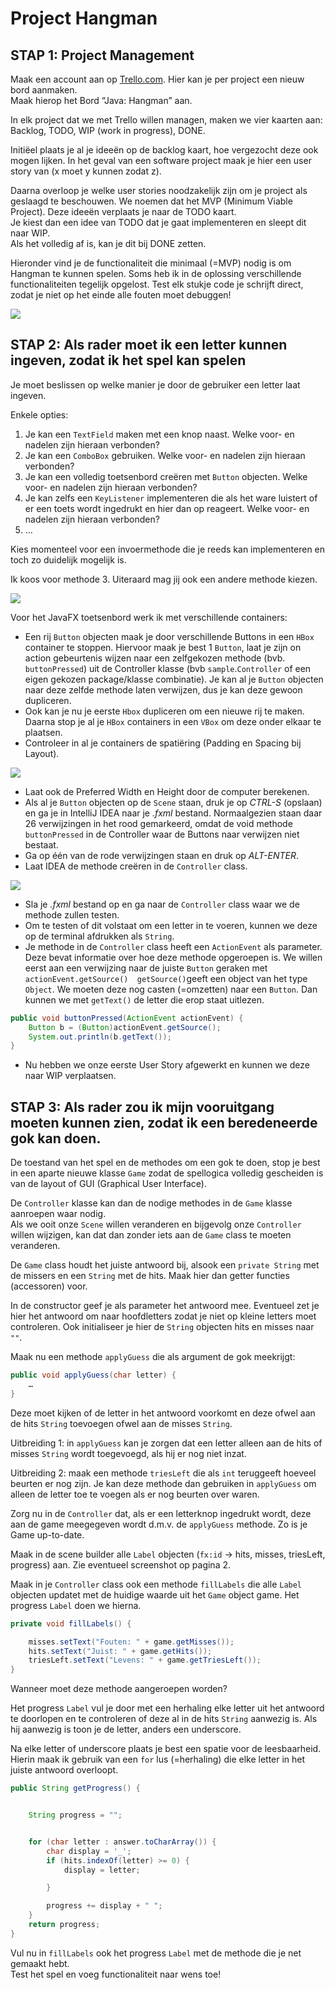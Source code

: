 # Project Hangman

## STAP 1: Project Management

Maak een account aan op [Trello.com](http://www.trello.com). Hier kan je per project een nieuw bord aanmaken.  
Maak hierop het Bord “Java: Hangman” aan.

In elk project dat we met Trello willen managen, maken we vier kaarten aan: Backlog, TODO, WIP \(work in progress\), DONE.

Initiëel plaats je al je ideeën op de backlog kaart, hoe vergezocht deze ook mogen lijken. In het geval van een software project maak je hier een user story van \(x moet y kunnen zodat z\).

Daarna overloop je welke user stories noodzakelijk zijn om je project als geslaagd te beschouwen. We noemen dat het MVP \(Minimum Viable Project\). Deze ideeën verplaats je naar de TODO kaart.  
Je kiest dan een idee van TODO dat je gaat implementeren en sleept dit naar WIP.  
Als het volledig af is, kan je dit bij DONE zetten.

Hieronder vind je de functionaliteit die minimaal \(=MVP\) nodig is om Hangman te kunnen spelen. Soms heb ik in de oplossing verschillende functionaliteiten tegelijk opgelost. Test elk stukje code je schrijft direct, zodat je niet op het einde alle fouten moet debuggen!

![](/assets/hm.png)

## STAP 2: Als rader moet ik een letter kunnen ingeven, zodat ik het spel kan spelen

Je moet beslissen op welke manier je door de gebruiker een letter laat ingeven.

Enkele opties:

1. Je kan een `TextField` maken met een knop naast. Welke voor- en nadelen zijn hieraan verbonden?
2. Je kan een `ComboBox` gebruiken. Welke voor- en nadelen zijn hieraan verbonden?
3. Je kan een volledig toetsenbord creëren met `Button` objecten. Welke voor- en nadelen zijn hieraan verbonden?
4. Je kan zelfs een `KeyListener` implementeren die als het ware luistert of er een toets wordt ingedrukt en hier dan op reageert. Welke voor- en nadelen zijn hieraan verbonden?
5. …

Kies momenteel voor een invoermethode die je reeds kan implementeren en toch zo duidelijk mogelijk is.

Ik koos voor methode 3. Uiteraard mag jij ook een andere methode kiezen.

![](/assets/implementation.png)

Voor het JavaFX toetsenbord werk ik met verschillende containers:

* Een rij `Button` objecten maak je door verschillende Buttons in een `HBox` container te stoppen. Hiervoor maak je best 1 `Button`, laat je zijn on action gebeurtenis wijzen naar een zelfgekozen methode \(bvb. `buttonPressed`\) uit de Controller klasse \(bvb `sample`.`Controller` of een eigen gekozen package/klasse combinatie\). Je kan al je `Button` objecten naar deze zelfde methode laten verwijzen, dus je kan deze gewoon dupliceren.
* Ook kan je nu je eerste `Hbox` dupliceren om een nieuwe rij te maken.  Daarna stop je al je `HBox` containers in een `VBox`  om deze onder elkaar te plaatsen.
* Controleer in al je containers de spatiëring \(Padding en Spacing bij Layout\).

![](/assets/spacing.png)

* Laat ook de Preferred Width en Height door de computer berekenen.
* Als al je `Button` objecten op de `Scene` staan, druk je op _CTRL-S_ \(opslaan\) en ga je in IntelliJ IDEA naar je _.fxml_ bestand. Normaalgezien staan daar 26 verwijzingen in het rood gemarkeerd, omdat de void methode `buttonPressed` in de Controller waar de Buttons naar verwijzen niet bestaat.
* Ga op één van de rode verwijzingen staan en druk op _ALT-ENTER_.
* Laat IDEA de methode creëren in de `Controller` class.

![](/assets/createmethod.png)

* Sla je _.fxml_ bestand op en ga naar de `Controller` class waar we de methode zullen testen.
* Om te testen of dit volstaat om een letter in te voeren, kunnen we deze op de terminal afdrukken als `String`.
* Je methode in de `Controller` class heeft een `ActionEvent` als parameter. Deze bevat informatie over hoe deze methode opgeroepen is. We willen eerst aan een verwijzing naar de juiste `Button` geraken met `actionEvent.getSource()  getSource()`geeft een object van het type `Object`. We moeten deze nog casten \(=omzetten\) naar een `Button`. Dan kunnen we met `getText()` de letter die erop staat uitlezen.

```java
public void buttonPressed(ActionEvent actionEvent) {  
    Button b = (Button)actionEvent.getSource(); 
    System.out.println(b.getText()); 
}
```

* Nu hebben we onze eerste User Story afgewerkt en kunnen we deze naar WIP verplaatsen.

## STAP 3: Als rader zou ik mijn vooruitgang moeten kunnen zien, zodat ik een beredeneerde gok kan doen.

De toestand van het spel en de methodes om een gok te doen, stop je best in een aparte nieuwe klasse `Game` zodat de spellogica volledig gescheiden is van de layout of GUI \(Graphical User Interface\).

De `Controller` klasse kan dan de nodige methodes in de `Game` klasse aanroepen waar nodig.  
 Als we ooit onze `Scene` willen veranderen en bijgevolg onze `Controller` willen wijzigen, kan dat dan zonder iets aan de `Game` class te moeten veranderen.

De `Game` class houdt het juiste antwoord bij, alsook een `private String` met de missers en een `String` met de hits. Maak hier dan getter functies \(accessoren\) voor.

In de constructor geef je als parameter het antwoord mee. Eventueel zet je hier het antwoord om naar hoofdletters zodat je niet op kleine letters moet controleren. Ook initialiseer je hier de `String` objecten hits en misses naar `""`.

Maak nu een methode `applyGuess` die als argument de gok meekrijgt:

```java
public void applyGuess(char letter) {
    …
}
```

Deze moet kijken of de letter in het antwoord voorkomt en deze ofwel aan de hits `String` toevoegen ofwel aan de misses `String`.

Uitbreiding 1: in `applyGuess` kan je zorgen dat een letter alleen aan de hits of misses `String` wordt toegevoegd, als hij er nog niet inzat.

Uitbreiding 2: maak een methode `triesLeft` die als `int` teruggeeft hoeveel beurten er nog zijn. Je kan deze methode dan gebruiken in `applyGuess` om alleen de letter toe te voegen als er nog beurten over waren.

Zorg nu in de `Controller` dat, als er een letterknop ingedrukt wordt, deze aan de game meegegeven wordt d.m.v. de `applyGuess` methode. Zo is je Game up-to-date.

Maak in de scene builder alle `Label` objecten \(`fx:id` -&gt; hits, misses, triesLeft, progress\) aan. Zie eventueel screenshot op pagina 2.

Maak in je `Controller` class ook een methode `fillLabels` die alle `Label` objecten updatet met de huidige waarde uit het `Game` object game. Het progress `Label` doen we hierna.

```java
private void fillLabels() {

    misses.setText("Fouten: " + game.getMisses());
    hits.setText("Juist: " + game.getHits());
    triesLeft.setText("Levens: " + game.getTriesLeft());
}
```

Wanneer moet deze methode aangeroepen worden?

Het progress `Label` vul je door met een herhaling elke letter uit het antwoord te doorlopen en te controleren of deze al in de hits `String` aanwezig is. Als hij aanwezig is toon je de letter, anders een underscore.

Na elke letter of underscore plaats je best een spatie voor de leesbaarheid. Hierin maak ik gebruik van een `for` lus \(=herhaling\) die elke letter in het juiste antwoord overloopt.

```java
public String getProgress() {


    String progress = "";


    for (char letter : answer.toCharArray()) {
        char display = '_';
        if (hits.indexOf(letter) >= 0) {
            display = letter;

        }

        progress += display + " ";
    }
    return progress;
}
```

Vul nu in `fillLabels` ook het progress `Label` met de methode die je net gemaakt hebt.  
Test het spel en voeg functionaliteit naar wens toe!


